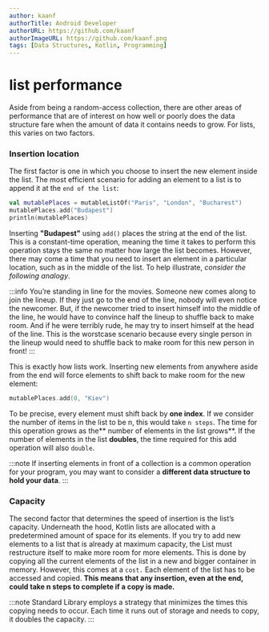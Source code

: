 ```yaml
---
author: kaanf
authorTitle: Android Developer
authorURL: https://github.com/kaanf
authorImageURL: https://github.com/kaanf.png
tags: [Data Structures, Kotlin, Programming]
---
```


# list performance

Aside from being a random-access collection, there are other areas of performance that are of interest on how well or poorly does the data structure fare when the amount of data it contains needs to grow. For lists, this varies on two factors.

### Insertion location

The first factor is one in which you choose to insert the new element inside the list. The most efficient scenario for adding an element to a list is to append it at the `end of the list`:

```kotlin
val mutablePlaces = mutableListOf("Paris", "London", "Bucharest")
mutablePlaces.add("Budapest")
println(mutablePlaces)
```

Inserting **"Budapest"** using `add()` places the string at the end of the list. This is a constant-time operation, meaning the time it takes to perform this operation stays the same no matter how large the list becomes. However, there may come a time that you need to insert an element in a particular location, such as in the middle of the list. To help illustrate, _consider the following analogy_. 

:::info
You’re standing in line for the movies. Someone new comes along to join the lineup. If they just go to the end of the line, nobody will even notice the newcomer. But, if the newcomer tried to insert himself into the middle of the line, he would have to convince half the lineup to shuffle back to make room. And if he were terribly rude, he may try to insert himself at the head of the line. This is the worstcase scenario because every single person in the lineup would need to shuffle back to make room for this new person in front!
:::

This is exactly how lists work. Inserting new elements from anywhere aside from the end will force elements to shift back to make room for the new element:

```kotlin
mutablePlaces.add(0, "Kiev")
```

To be precise, every element must shift back by **one index**. If we consider the number of items in the list to be n, this would take `n steps`. The time for this operation grows as the** number of elements in the list grows**. If the number of elements in the list **doubles**, the time required for this add operation will also `double`.

:::note
If inserting elements in front of a collection is a common operation for your program, you may want to consider a **different data structure to hold your data**.
:::

### Capacity

The second factor that determines the speed of insertion is the list’s capacity. Underneath the hood, Kotlin lists are allocated with a predetermined amount of space for its elements. If you try to add new elements to a list that is already at maximum capacity, the List must restructure itself to make more room for more elements. This is done by copying all the current elements of the list in a new and bigger container in memory. 
However, this comes at a `cost.` Each element of the list has to be accessed and copied. **This means that any insertion, even at the end, could take n steps to complete if a copy is made.**

:::note
Standard Library employs a strategy that minimizes the times this copying needs to occur. Each time it runs out of storage and needs to copy, it doubles the capacity.
:::

